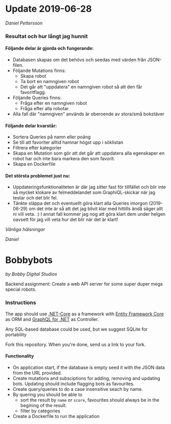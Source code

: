# Update 2019-06-28
*Daniel Pettersson*

### Resultat och hur långt jag hunnit
#### Följande delar är gjorda och fungerande:
* Databasen skapas om det behövs och seedas med värden från JSON-filen.
* Följande Mutations finns:
  * Skapa robot
  * Ta bort en namngiven robot
  * Det går att "uppdatera" en namngiven robot så att den får favoritflagg.
* Följande Queries finns:
  * Fråga efter en namngiven robot
  * Fråga efter alla robotar
* Alla fall där "namngiven" används är oberoende av stora/små bokstäver
#### Följande delar kvarstår:
* Sortera Queries på namn eller poäng
* Se till att favoriter alltid hamnar högst upp i söklistan
* Filtrera efter kategorier
* Skapa en Mutation som gör att det går att uppdatera alla egenskaper en robot har och inte bara markera den som favorit.
* Skapa en Dockerfile
#### Det största problemet just nu:
* Uppdateringsfunktionaliteten är där jag sitter fast för tillfället och blir inte så mycket klokare av felmeddelandet som GraphiQL-skickar när jag testar och det blir fel.
* Tänkte släppa det och eventuellt göra klart alla Queries imorgon (2019-06-29) om det inte är så att det jag blivit klar med hittills ändå säger allt ni vill veta. :) I annat fall kommer jag nog att göra klart dem under helgen oavsett för jag vill veta hur det blir när det är klart!

*Vänliga hälsningar*

*Daniel*


# Bobbybots
*by Bobby Digital Studios*

Backend assignment: Create a web API server for some super duper mega special robots.

### Instructions

The app should use [.NET-Core](https://docs.microsoft.com/en-us/dotnet/core/) as a framework with [Entity Framework Core](https://docs.microsoft.com/en-us/ef/core/) as ORM and [GraphQL for .NET](https://github.com/graphql-dotnet/graphql-dotnet) as Controller.

Any SQL-based database could be used, but we suggest SQLite for portability

Fork this repository. When you're done, send us a link to your fork.

#### Functionality
* On application start, if the database is empty seed it with the JSON data from the URL provided.
* Create mutations and subsciptions for adding, removing and updating bots. Updating should include flagging bots as favourites.
* Create query/queries to do a case insensitive seach by name.
* By quering you should be able to 
  * sort the result by `name` or `score`, favourites should always be in the begining of the result.
  * filter by categories
* Create a Dockerfile to run the application
